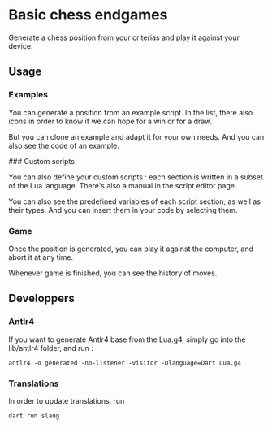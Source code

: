 # Basic chess endgames

Generate a chess position from your criterias and play it against your device.

## Usage

### Examples

You can generate a position from an example script. In the list, there also icons in order to know if we can hope for a win or for a draw.

But you can clone an example and adapt it for your own needs. And you can also see the code of an example.

### Custom scripts

You can also define your custom scripts : each section is written in a subset of the Lua language. There's also a manual in the script editor page.

You can also see the predefined variables of each script section, as well as their types. And you can insert them in your code by selecting them.

### Game

Once the position is generated, you can play it against the computer, and abort it at any time.

Whenever game is finished, you can see the history of moves.

## Developpers

### Antlr4

If you want to generate Antlr4 base from the Lua.g4, simply go into the lib/antlr4 folder, and run :

```
antlr4 -o generated -no-listener -visitor -Dlanguage=Dart Lua.g4

```

### Translations

In order to update translations, run

```
dart run slang
```
